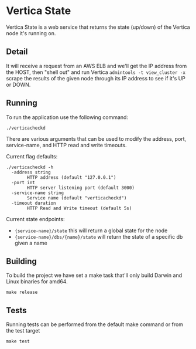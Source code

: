# Vertica State

Vertica State is a web service that returns the state (up/down) of the Vertica
node it's running on.

## Detail

It will receive a request from an AWS ELB and we'll get the IP address from the
HOST, then "shell out" and run Vertica `admintools -t view_cluster -x` scrape
the results of the given node through its IP address to see if it's UP or DOWN.

## Running

To run the application use the following command:

    ./verticacheckd

There are various arguments that can be used to modify the address, port,
service-name, and HTTP read and write timeouts.

Current flag defaults:

    ./verticacheckd -h
      -address string
            HTTP address (default "127.0.0.1")
      -port int
            HTTP server listening port (default 3000)
      -service-name string
            Service name (default "verticacheckd")
      -timeout duration
            HTTP Read and Write timeout (default 5s)

Current state endpoints:

- `{service-name}/state` this will return a global state for the node
- `{service-name}/dbs/{name}/state` will return the state of a specific db given
  a name

## Building

To build the project we have set a make task that'll only build Darwin and Linux
binaries for amd64.

    make release

## Tests

Running tests can be performed from the default make command or from the test
target

    make test

